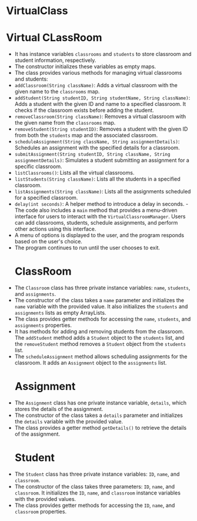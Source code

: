 # VirtualClass
# Virtual CLassRoom
- It has instance variables `classrooms` and `students` to store classroom and student information, respectively.
- The constructor initializes these variables as empty maps.
- The class provides various methods for managing virtual classrooms and students:
- `addClassroom(String className)`: Adds a virtual classroom with the given name to the `classrooms` map.
- `addStudent(String studentID, String studentName, String className)`: Adds a student with the given ID and name to a specified classroom. It checks if the classroom exists before adding the student.
- `removeClassroom(String className)`: Removes a virtual classroom with the given name from the `classrooms` map.
- `removeStudent(String studentID)`: Removes a student with the given ID from both the `students` map and the associated classroom.
- `scheduleAssignment(String className, String assignmentDetails)`: Schedules an assignment with the specified details for a classroom.
- `submitAssignment(String studentID, String className, String assignmentDetails)`: Simulates a student submitting an assignment for a specific classroom.
- `listClassrooms()`: Lists all the virtual classrooms.
- `listStudents(String className)`: Lists all the students in a specified classroom.
- `listAssignments(String className)`: Lists all the assignments scheduled for a specified classroom.
- `delay(int seconds)`: A helper method to introduce a delay in seconds.
-The code also includes a `main` method that provides a menu-driven interface for users to interact with the `VirtualClassroomManager`. Users can add classrooms, students, schedule assignments, and perform other actions using this interface.
- A menu of options is displayed to the user, and the program responds based on the user's choice.
- The program continues to run until the user chooses to exit.
  # ClassRoom
- The `Classroom` class has three private instance variables: `name`, `students`, and `assignments`.
- The constructor of the class takes a `name` parameter and initializes the `name` variable with the provided value. It also initializes the `students` and `assignments` lists as empty ArrayLists.
- The class provides getter methods for accessing the `name`, `students`, and `assignments` properties.
- It has methods for adding and removing students from the classroom. The `addStudent` method adds a `Student` object to the `students` list, and the `removeStudent` method removes a `Student` object from the `students` list.
- The `scheduleAssignment` method allows scheduling assignments for the classroom. It adds an `Assignment` object to the `assignments` list.
  # Assignment
- The `Assignment` class has one private instance variable, `details`, which stores the details of the assignment.
- The constructor of the class takes a `details` parameter and initializes the `details` variable with the provided value.
- The class provides a getter method `getDetails()` to retrieve the details of the assignment.
  # Student
- The `Student` class has three private instance variables: `ID`, `name`, and `classroom`.
- The constructor of the class takes three parameters: `ID`, `name`, and `classroom`. It initializes the `ID`, `name`, and `classroom` instance variables with the provided values.
- The class provides getter methods for accessing the `ID`, `name`, and `classroom` properties.


